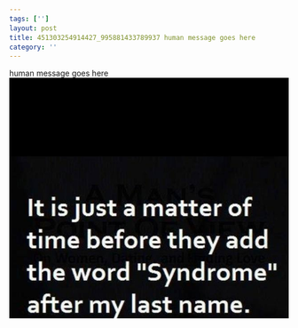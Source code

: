```yaml
---
tags: ['']
layout: post
title: 451303254914427_995881433789937 human message goes here
category: ''
---
```

human message goes here
![451303254914427_995881433789937](/uploads/2015-7-31-451303254914427_995881433789937-human-message-goes-here.jpg)
